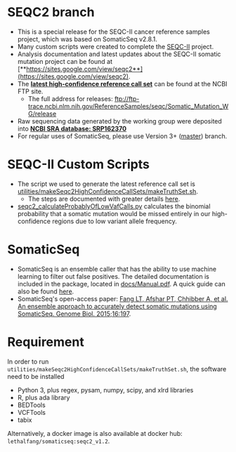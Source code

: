 # SEQC2 branch

* This is a special release for the SEQC-II cancer reference samples project, which was based on SomaticSeq v2.8.1.
* Many custom scripts were created to complete the [SEQC-II](https://www.fda.gov/science-research/bioinformatics-tools/microarraysequencing-quality-control-maqcseqc#MAQC_IV) project.
* Analysis documentation and latest updates about the SEQC-II somatic mutation project can be found at [**https://sites.google.com/view/seqc2**](https://sites.google.com/view/seqc2).
* The [**latest high-confidence reference call set**](http://bit.ly/somatic_call_set) can be found at the NCBI FTP site.
  * The full address for releases: ftp://ftp-trace.ncbi.nlm.nih.gov/ReferenceSamples/seqc/Somatic_Mutation_WG/release
* Raw sequencing data generated by the working group were deposited into [**NCBI SRA database: SRP162370**](https://trace.ncbi.nlm.nih.gov/Traces/sra/?study=SRP162370)
* For regular uses of SomaticSeq, please use Version 3+ ([master](https://github.com/bioinform/somaticseq)) branch.

# SEQC-II Custom Scripts
* The script we used to generate the latest reference call set is [utilities/makeSeqc2HighConfidenceCallSets/makeTruthSet.sh](utilities/makeSeqc2HighConfidenceCallSets/makeTruthSet.sh). 
  * The steps are documented with greater details [here](https://sites.google.com/view/seqc2/home/data-analysis/high-confidence-somatic-snv-and-indel-v1-2).
* [seqc2_calculateProbablyOfLowVafCalls.py](utilities/seqc2_calculateProbablyOfLowVafCalls.py) calculates the binomial probability that a somatic mutation would be missed entirely in our high-confidence regions due to low variant allele frequency.

# SomaticSeq
* SomaticSeq is an ensemble caller that has the ability to use machine learning to filter out false positives. The detailed documentation is included in the package, located in [docs/Manual.pdf](docs/Manual.pdf "User Manual"). A quick guide can also be found [here](http://bioinform.github.io/somaticseq/).
* SomaticSeq's open-access paper: [Fang LT, Afshar PT, Chhibber A, et al. An ensemble approach to accurately detect somatic mutations using SomaticSeq. Genome Biol. 2015;16:197](http://dx.doi.org/10.1186/s13059-015-0758-2 "Fang LT, Afshar PT, Chhibber A, et al. An ensemble approach to accurately detect somatic mutations using SomaticSeq. Genome Biol. 2015;16:197.").

# Requirement 
In order to run `utilities/makeSeqc2HighConfidenceCallSets/makeTruthSet.sh`, the software need to be installed
* Python 3, plus regex, pysam, numpy, scipy, and xlrd libraries
* R, plus ada library
* BEDTools
* VCFTools
* tabix

Alternatively, a docker image is also available at docker hub: `lethalfang/somaticseq:seqc2_v1.2`.
